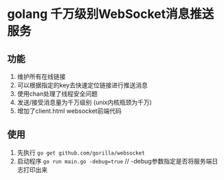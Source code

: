 # golang 千万级别WebSocket消息推送服务

## 功能
1. 维护所有在线链接
2. 可以根据指定的key去快速定位链接进行推送消息
3. 使用chan处理了线程安全问题
4. 发送/接受消息量为千万级别 (unix内核瓶颈为千万) 
5. 增加了client.html websocket前端代码

## 使用
1. 先执行 `go get github.com/gorilla/websocket`
2. 启动程序 `go run main.go -debug=true` // -debug参数指定是否将服务端日志打印出来
